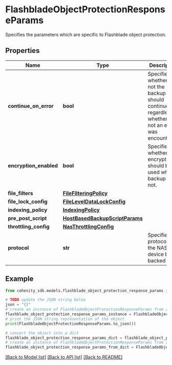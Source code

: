 # FlashbladeObjectProtectionResponseParams

Specifies the parameters which are specific to Flashblade object protection.

## Properties

Name | Type | Description | Notes
------------ | ------------- | ------------- | -------------
**continue_on_error** | **bool** | Specifies whether or not the backup should continue regardless of whether or not an error was encountered. | [optional] 
**encryption_enabled** | **bool** | Specifies whether the encryption should be used while backup or not. | [optional] 
**file_filters** | [**FileFilteringPolicy**](FileFilteringPolicy.md) |  | [optional] 
**file_lock_config** | [**FileLevelDataLockConfig**](FileLevelDataLockConfig.md) |  | [optional] 
**indexing_policy** | [**IndexingPolicy**](IndexingPolicy.md) |  | [optional] 
**pre_post_script** | [**HostBasedBackupScriptParams**](HostBasedBackupScriptParams.md) |  | [optional] 
**throttling_config** | [**NasThrottlingConfig**](NasThrottlingConfig.md) |  | [optional] 
**protocol** | **str** | Specifies the protocol of the NAS device being backed up. | [optional] 

## Example

```python
from cohesity_sdk.models.flashblade_object_protection_response_params import FlashbladeObjectProtectionResponseParams

# TODO update the JSON string below
json = "{}"
# create an instance of FlashbladeObjectProtectionResponseParams from a JSON string
flashblade_object_protection_response_params_instance = FlashbladeObjectProtectionResponseParams.from_json(json)
# print the JSON string representation of the object
print(FlashbladeObjectProtectionResponseParams.to_json())

# convert the object into a dict
flashblade_object_protection_response_params_dict = flashblade_object_protection_response_params_instance.to_dict()
# create an instance of FlashbladeObjectProtectionResponseParams from a dict
flashblade_object_protection_response_params_from_dict = FlashbladeObjectProtectionResponseParams.from_dict(flashblade_object_protection_response_params_dict)
```
[[Back to Model list]](../README.md#documentation-for-models) [[Back to API list]](../README.md#documentation-for-api-endpoints) [[Back to README]](../README.md)


